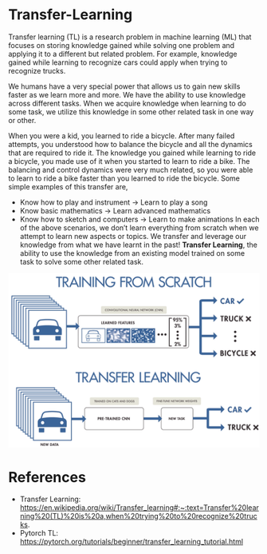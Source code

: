 # Transfer-Learning

Transfer learning (TL) is a research problem in machine learning (ML) that focuses on storing knowledge gained while solving one problem and applying it to a different but related problem. For example, knowledge gained while learning to recognize cars could apply when trying to recognize trucks.

We humans have a very special power that allows us to gain new skills faster as we learn more and more. We have the ability to use knowledge across different tasks. When we acquire knowledge when learning to do some task, we utilize this knowledge in some other related task in one way or other.

When you were a kid, you learned to ride a bicycle. After many failed attempts, you understood how to balance the bicycle and all the dynamics that are required to ride it. The knowledge you gained while learning to ride a bicycle, you made use of it when you started to learn to ride a bike. The balancing and control dynamics were very much related, so you were able to learn to ride a bike faster than you learned to ride the bicycle. Some simple examples of this transfer are,
- Know how to play and instrument -> Learn to play a song
- Know basic mathematics -> Learn advanced mathematics
- Know how to sketch and computers -> Learn to make animations
In each of the above scenarios, we don’t learn everything from scratch when we attempt to learn new aspects or topics. We transfer and leverage our knowledge from what we have learnt in the past!
**Transfer Learning**, the ability to use the knowledge from an existing model trained on some task to solve some other related task.

![TransferLearnin](./imgs/tl.png)

# References
- Transfer Learning: https://en.wikipedia.org/wiki/Transfer_learning#:~:text=Transfer%20learning%20(TL)%20is%20a,when%20trying%20to%20recognize%20trucks.
- Pytorch TL: https://pytorch.org/tutorials/beginner/transfer_learning_tutorial.html